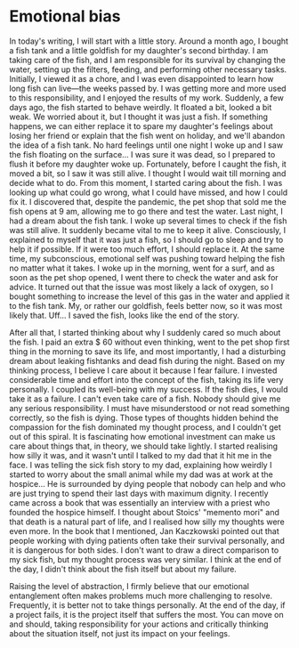 # Emotional bias

In today's writing, I will start with a little story. Around a month ago, I bought a fish tank and a little goldfish for my daughter's second birthday. I am taking care of the fish, and I am responsible for its survival by changing the water, setting up the filters, feeding, and performing other necessary tasks. Initially, I viewed it as a chore, and I was even disappointed to learn how long fish can live—the weeks passed by. I was getting more and more used to this responsibility, and I enjoyed the results of my work. Suddenly, a few days ago, the fish started to behave weirdly. It floated a bit, looked a bit weak.
We worried about it, but I thought it was just a fish. If something happens, we can either replace it to spare my daughter's feelings about losing her friend or explain that the fish went on holiday, and we'll abandon the idea of a fish tank. No hard feelings until one night I woke up and I saw the fish floating on the surface… I was sure it was dead, so I prepared to flush it before my daughter woke up. Fortunately, before I caught the fish, it moved a bit, so I saw it was still alive. I thought I would wait till morning and decide what to do. From this moment, I started caring about the fish. I was looking up what could go wrong, what I could have missed, and how I could fix it. I discovered that, despite the pandemic, the pet shop that sold me the fish opens at 9 am, allowing me to go there and test the water. Last night, I had a dream about the fish tank. I woke up several times to check if the fish was still alive. It suddenly became vital to me to keep it alive.
Consciously, I explained to myself that it was just a fish, so I should go to sleep and try to help it if possible. If it were too much effort, I should replace it. At the same time, my subconscious, emotional self was pushing toward helping the fish no matter what it takes. I woke up in the morning, went for a surf, and as soon as the pet shop opened, I went there to check the water and ask for advice. It turned out that the issue was most likely a lack of oxygen, so I bought something to increase the level of this gas in the water and applied it to the fish tank. My, or rather our goldfish, feels better now, so it was most likely that. Uff… I saved the fish, looks like the end of the story.

After all that, I started thinking about why I suddenly cared so much about the fish. I paid an extra $ 60 without even thinking, went to the pet shop first thing in the morning to save its life, and most importantly, I had a disturbing dream about leaking fishtanks and dead fish during the night. Based on my thinking process, I believe I care about it because I fear failure. I invested considerable time and effort into the concept of the fish, taking its life very personally. I coupled its well-being with my success. If the fish dies, I would take it as a failure. I can't even take care of a fish. Nobody should give me any serious responsibility. I must have misunderstood or not read something correctly, so the fish is dying. Those types of thoughts hidden behind the compassion for the fish dominated my thought process, and I couldn't get out of this spiral. It is fascinating how emotional investment can make us care about things that, in theory, we should take lightly. I started realising how silly it was, and it wasn't until I talked to my dad that it hit me in the face. I was telling the sick fish story to my dad, explaining how weirdly I started to worry about the small animal while my dad was at work at the hospice… He is surrounded by dying people that nobody can help and who are just trying to spend their last days with maximum dignity. I recently came across a book that was essentially an interview with a priest who founded the hospice himself. I thought about Stoics' "memento mori" and that death is a natural part of life, and I realised how silly my thoughts were even more. In the book that I mentioned, Jan Kaczkowski pointed out that people working with dying patients often take their survival personally, and it is dangerous for both sides. I don't want to draw a direct comparison to my sick fish, but my thought process was very similar. I think at the end of the day, I didn't think about the fish itself but about my failure.

Raising the level of abstraction, I firmly believe that our emotional entanglement often makes problems much more challenging to resolve. Frequently, it is better not to take things personally. At the end of the day, if a project fails, it is the project itself that suffers the most. You can move on and should, taking responsibility for your actions and critically thinking about the situation itself, not just its impact on your feelings.
